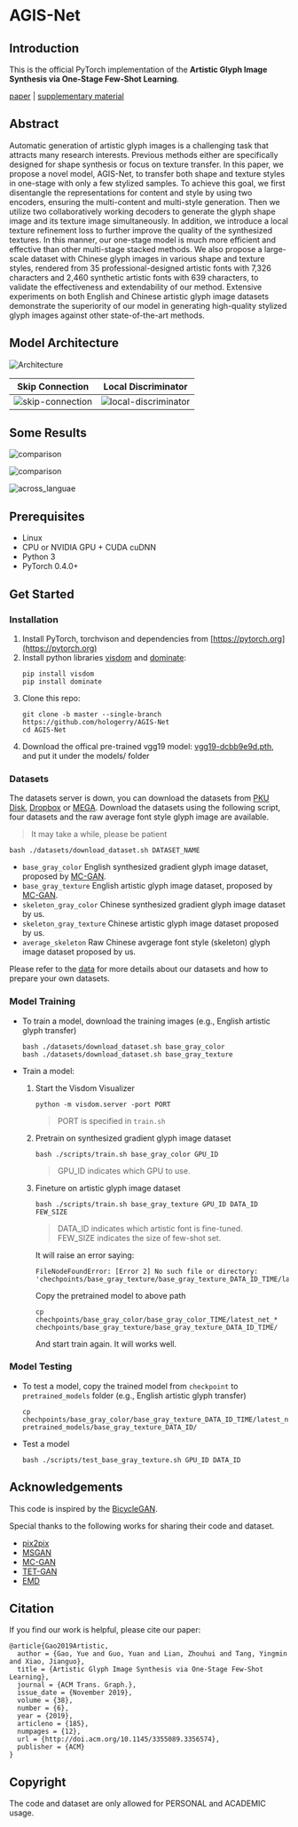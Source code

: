 # AGIS-Net

## Introduction

This is the official PyTorch implementation of the **Artistic Glyph Image Synthesis via One-Stage Few-Shot Learning**.

[paper](http://arxiv.org/abs/1910.04987) | [supplementary material](paper/AGIS-Net_supplementary_material.pdf)

## Abstract

Automatic generation of artistic glyph images is a challenging task that attracts many research interests. Previous methods either are specifically designed for shape synthesis or focus on texture transfer. In this paper, we propose a novel model, AGIS-Net, to transfer both shape and texture styles in one-stage with only a few stylized samples. To achieve this goal, we first disentangle the representations for content and style by using two encoders, ensuring the multi-content and multi-style generation. Then we utilize two collaboratively working decoders to generate the glyph shape image and its texture image simultaneously. In addition, we introduce a local texture refinement loss to further improve the quality of the synthesized textures. In this manner, our one-stage model is much more efficient and effective than other multi-stage stacked methods. We also propose a large-scale dataset with Chinese glyph images in various shape and texture styles, rendered from 35 professional-designed artistic fonts with 7,326 characters and 2,460 synthetic artistic fonts with 639 characters, to validate the effectiveness and extendability of our method. Extensive experiments on both English and Chinese artistic glyph image datasets demonstrate the superiority of our model in generating high-quality stylized glyph images against other state-of-the-art methods.

## Model Architecture

![Architecture](imgs/architecture.png)

Skip Connection               |  Local Discriminator
:----------------------------:|:-------------------------:
![skip-connection](imgs/skipconnection.png)  |  ![local-discriminator](imgs/localpatch.png)

## Some Results

![comparison](imgs/comparison.png)

![comparison](imgs/comparison-cn.png)

![across_languae](imgs/across_language.png)

## Prerequisites

- Linux
- CPU or NVIDIA GPU + CUDA cuDNN
- Python 3
- PyTorch 0.4.0+

## Get Started

### Installation

1. Install PyTorch, torchvison and dependencies from [https://pytorch.org](https://pytorch.org)
2. Install python libraries [visdom](https://github.com/facebookresearch/visdom) and [dominate](https://github.com/Knio/dominate):
   ```shell
   pip install visdom
   pip install dominate
   ```
3. Clone this repo:
   ```shell
   git clone -b master --single-branch https://github.com/hologerry/AGIS-Net
   cd AGIS-Net
   ```
4. Download the offical pre-trained vgg19 model: [vgg19-dcbb9e9d.pth](https://download.pytorch.org/models/vgg19-dcbb9e9d.pth), and put it under the models/ folder

### Datasets
The datasets server is down, you can download the datasets from [PKU Disk](https://disk.pku.edu.cn:443/link/1ED102D95ADF785992CB4C618AF6F0BF), [Dropbox](https://www.dropbox.com/sh/76axfikky9m3r3a/AABZZ7Xw6rlRpt8A7lGw1yK9a?dl=0) or [MEGA](https://mega.nz/folder/35oTkZbK#yq6u4H8_eVWShaMO6asNLg).
Download the datasets using the following script, four datasets and the raw average font style glyph image are available.
> It may take a while, please be patient
```
bash ./datasets/download_dataset.sh DATASET_NAME
```
- `base_gray_color` English synthesized gradient glyph image dataset, proposed by [MC-GAN](https://arxiv.org/abs/1712.00516).
- `base_gray_texture` English artistic glyph image dataset, proposed by [MC-GAN](https://arxiv.org/abs/1712.00516).
- `skeleton_gray_color` Chinese synthesized gradient glyph image dataset by us.
- `skeleton_gray_texture` Chinese artistic glyph image dataset proposed by us.
- `average_skeleton` Raw Chinese avgerage font style (skeleton) glyph image dataset proposed by us.

Please refer to the [data](data/) for more details about our datasets and how to prepare your own datasets.

### Model Training
- To train a model, download the training images (e.g., English artistic glyph transfer)
  ```shell
  bash ./datasets/download_dataset.sh base_gray_color
  bash ./datasets/download_dataset.sh base_gray_texture
  ```

- Train a model:

  1. Start the Visdom Visualizer
     ```shell
     python -m visdom.server -port PORT
     ```
     > PORT is specified in `train.sh`

  2. Pretrain on synthesized gradient glyph image dataset
     ```shell
     bash ./scripts/train.sh base_gray_color GPU_ID
     ```
     > GPU_ID indicates which GPU to use.

  3. Fineture on artistic glyph image dataset
     ```shell
     bash ./scripts/train.sh base_gray_texture GPU_ID DATA_ID FEW_SIZE
     ```
     > DATA_ID indicates which artistic font is fine-tuned.  
     > FEW_SIZE indicates the size of few-shot set.  
     
     It will raise an error saying:
     ```
     FileNodeFoundError: [Error 2] No such file or directory: 'chechpoints/base_gray_texture/base_gray_texture_DATA_ID_TIME/latest_net_G.pth
     ```
     Copy the pretrained model to above path
     ```shell
     cp chechpoints/base_gray_color/base_gray_color_TIME/latest_net_* chechpoints/base_gray_texture/base_gray_texture_DATA_ID_TIME/
     ```
     And start train again. It will works well.

### Model Testing
- To test a model, copy the trained model from `checkpoint` to `pretrained_models` folder (e.g., English artistic glyph transfer)
  ```shell
  cp chechpoints/base_gray_color/base_gray_texture_DATA_ID_TIME/latest_net_* pretrained_models/base_gray_texture_DATA_ID/
  ```

- Test a model
  ```shell
  bash ./scripts/test_base_gray_texture.sh GPU_ID DATA_ID
  ```

## Acknowledgements

This code is inspired by the [BicycleGAN](https://github.com/junyanz/BicycleGAN).

Special thanks to the following works for sharing their code and dataset.

- [pix2pix](https://github.com/junyanz/pytorch-CycleGAN-and-pix2pix)
- [MSGAN](https://github.com/HelenMao/MSGAN)
- [MC-GAN](https://github.com/azadis/MC-GAN)
- [TET-GAN](https://github.com/williamyang1991/TET-GAN)
- [EMD](https://github.com/zhyxun/Separating-Style-and-Content-for-Generalized-Style-Transfer)

## Citation

If you find our work is helpful, please cite our paper:
```
@article{Gao2019Artistic,
  author = {Gao, Yue and Guo, Yuan and Lian, Zhouhui and Tang, Yingmin and Xiao, Jianguo},
  title = {Artistic Glyph Image Synthesis via One-Stage Few-Shot Learning},
  journal = {ACM Trans. Graph.},
  issue_date = {November 2019},
  volume = {38},
  number = {6},
  year = {2019},
  articleno = {185},
  numpages = {12},
  url = {http://doi.acm.org/10.1145/3355089.3356574},
  publisher = {ACM}
} 
```

## Copyright

The code and dataset are only allowed for PERSONAL and ACADEMIC usage.
